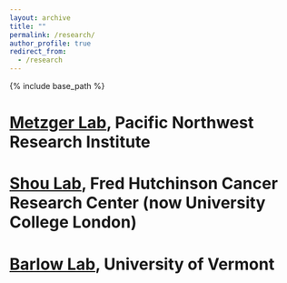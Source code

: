 ```yaml
---
layout: archive
title: ""
permalink: /research/
author_profile: true
redirect_from:
  - /research
---
```


{% include base_path %}


[Metzger Lab](https://www.pnri.org/research/labs/metzger-lab/), Pacific Northwest Research Institute
=====

[Shou Lab](https://iris.ucl.ac.uk/iris/browse/profile?upi=WSHOU61), Fred Hutchinson Cancer Research Center (now University College London)
=====

[Barlow Lab](https://www.uvm.edu/cals/asci/barlow-lab), University of Vermont
=====
